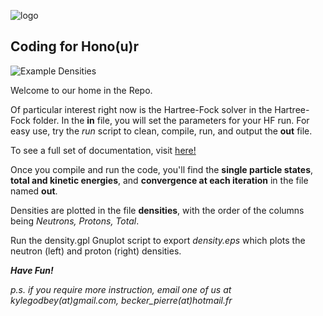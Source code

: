 ![logo](https://github.com/schuncknf/TALENT2016/blob/master/projects/FortranDefenders/fortdefenders.png)
## Coding for Hono(u)r

![Example Densities](https://github.com/schuncknf/TALENT2016/blob/master/projects/FortranDefenders/HartreeFock/density.png)


Welcome to our home in the Repo.

Of particular interest right now is the Hartree-Fock solver in the Hartree-Fock folder.
In the **in** file, you will set the parameters for your HF run. For easy use,
try the *run* script to clean, compile, run, and output the **out** file.

To see a full set of documentation, visit [here!](http://kylegodbey.com/hf/index.html)

Once you compile and run the code, you'll find the **single particle states**,
**total and kinetic energies**, and **convergence at each iteration** in the file named **out**.

Densities are plotted in the file **densities**, with the order of the columns being *Neutrons, Protons, Total*.

Run the density.gpl Gnuplot script to export *density.eps* which plots the neutron (left)
and proton (right) densities.

***Have Fun!***

*p.s. if you require more instruction, email one of us at kylegodbey(at)gmail.com, becker_pierre(at)hotmail.fr*
